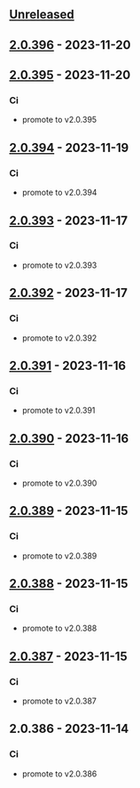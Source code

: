 <a name="unreleased"></a>
## [Unreleased]


<a name="2.0.396"></a>
## [2.0.396] - 2023-11-20

<a name="2.0.395"></a>
## [2.0.395] - 2023-11-20
### Ci
- promote to v2.0.395


<a name="2.0.394"></a>
## [2.0.394] - 2023-11-19
### Ci
- promote to v2.0.394


<a name="2.0.393"></a>
## [2.0.393] - 2023-11-17
### Ci
- promote to v2.0.393


<a name="2.0.392"></a>
## [2.0.392] - 2023-11-17
### Ci
- promote to v2.0.392


<a name="2.0.391"></a>
## [2.0.391] - 2023-11-16
### Ci
- promote to v2.0.391


<a name="2.0.390"></a>
## [2.0.390] - 2023-11-16
### Ci
- promote to v2.0.390


<a name="2.0.389"></a>
## [2.0.389] - 2023-11-15
### Ci
- promote to v2.0.389


<a name="2.0.388"></a>
## [2.0.388] - 2023-11-15
### Ci
- promote to v2.0.388


<a name="2.0.387"></a>
## [2.0.387] - 2023-11-15
### Ci
- promote to v2.0.387


<a name="2.0.386"></a>
## 2.0.386 - 2023-11-14
### Ci
- promote to v2.0.386


[Unreleased]: https://gitlab.industrysoftware.automation.siemens.com/caas-ops/fleet/aws-usea1-qa-qa/compare/2.0.396...HEAD
[2.0.396]: https://gitlab.industrysoftware.automation.siemens.com/caas-ops/fleet/aws-usea1-qa-qa/compare/2.0.395...2.0.396
[2.0.395]: https://gitlab.industrysoftware.automation.siemens.com/caas-ops/fleet/aws-usea1-qa-qa/compare/2.0.394...2.0.395
[2.0.394]: https://gitlab.industrysoftware.automation.siemens.com/caas-ops/fleet/aws-usea1-qa-qa/compare/2.0.393...2.0.394
[2.0.393]: https://gitlab.industrysoftware.automation.siemens.com/caas-ops/fleet/aws-usea1-qa-qa/compare/2.0.392...2.0.393
[2.0.392]: https://gitlab.industrysoftware.automation.siemens.com/caas-ops/fleet/aws-usea1-qa-qa/compare/2.0.391...2.0.392
[2.0.391]: https://gitlab.industrysoftware.automation.siemens.com/caas-ops/fleet/aws-usea1-qa-qa/compare/2.0.390...2.0.391
[2.0.390]: https://gitlab.industrysoftware.automation.siemens.com/caas-ops/fleet/aws-usea1-qa-qa/compare/2.0.389...2.0.390
[2.0.389]: https://gitlab.industrysoftware.automation.siemens.com/caas-ops/fleet/aws-usea1-qa-qa/compare/2.0.388...2.0.389
[2.0.388]: https://gitlab.industrysoftware.automation.siemens.com/caas-ops/fleet/aws-usea1-qa-qa/compare/2.0.387...2.0.388
[2.0.387]: https://gitlab.industrysoftware.automation.siemens.com/caas-ops/fleet/aws-usea1-qa-qa/compare/2.0.386...2.0.387
